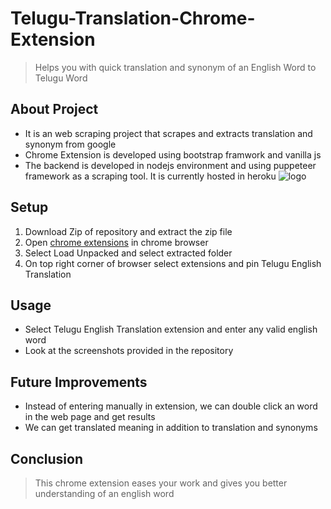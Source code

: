 # Telugu-Translation-Chrome-Extension

> Helps you with quick translation and synonym of an English Word to Telugu Word

## About Project
* It is an web scraping project that scrapes and extracts translation and synonym from google
* Chrome Extension is developed using bootstrap framwork and vanilla js
* The backend is developed in nodejs environment and using puppeteer framework as a scraping tool. It is currently hosted in heroku ![logo](https://img.icons8.com/color/32/000000/heroku.png)

## Setup

1. Download Zip of repository and extract the zip file
2. Open [chrome extensions](chrome://extensions/) in chrome browser
3. Select Load Unpacked and select extracted folder
4. On top right corner of browser select extensions and pin Telugu English Translation

## Usage
* Select Telugu English Translation extension and enter any valid english word
* Look at the screenshots provided in the repository

## Future Improvements
* Instead of entering manually in extension, we can double click an word in the web page and get results
* We can get translated meaning in addition to translation and synonyms

## Conclusion
> This chrome extension eases your work and gives you better understanding of an english word




